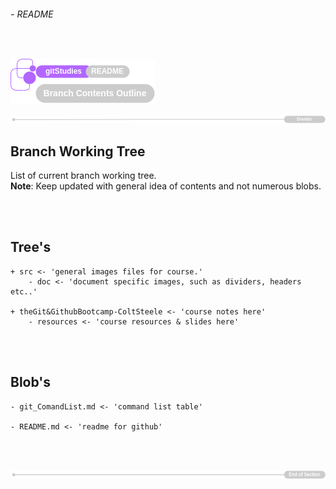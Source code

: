 ###### - README

<br>

<!-- Section Header-->

![readmeHeader](./src/doc/readmeHeader.png 'README Header')

<!-- 
Table of Contents 
No table of contents added here
Maybe in future will provide a ToC list. 
-->

![divider](./src/doc/divider.png 'Divider')

<!--
Start of Document
-->

## **Branch Working Tree**

List of current branch working tree. <br>
**Note**: Keep updated with general idea of contents and not numerous blobs.

<br>
<br>

## **Tree's**

    + src <- 'general images files for course.'
        - doc <- 'document specific images, such as dividers, headers etc..'

    + theGit&GithubBootcamp-ColtSteele <- 'course notes here'
        - resources <- 'course resources & slides here'

<br>
<br>

## **Blob's**

    - git_ComandList.md <- 'command list table'

    - README.md <- 'readme for github'

<br>
<br>

<!--
End of Document
-->

![endDivider](./src/doc/endDivider.png 'End of Document')